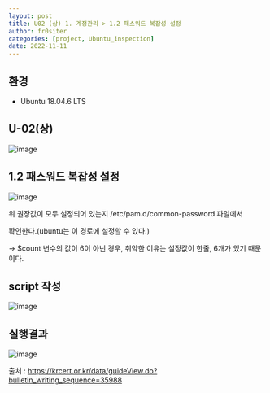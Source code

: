 ```yaml
---
layout: post
title: U02 (상) 1. 계정관리 > 1.2 패스워드 복잡성 설정
author: fr0siter
categories: [project, Ubuntu_inspection]
date: 2022-11-11
---
```

## 환경
 - Ubuntu 18.04.6 LTS

 

## U-02(상)  
![image](https://user-images.githubusercontent.com/116713751/201315635-a6e0466d-18cc-4ce7-810b-b11e4d62b0df.png)

 

## 1.2 패스워드 복잡성 설정  
![image](https://user-images.githubusercontent.com/116713751/201315626-d2012b0d-04d0-4def-b921-9f704b652e41.png)


위 권장값이 모두 설정되어 있는지 /etc/pam.d/common-password 파일에서

확인한다.(ubuntu는 이 경로에 설정할 수 있다.)

 

 -> $count 변수의 값이 6이 아닌 경우, 취약한 이유는 설정값이 한줄, 6개가 있기 때문이다.

 

## script 작성  
![image](https://user-images.githubusercontent.com/116713751/201315601-03fee10a-3041-4e45-aeac-e400f46e693b.png)


 

## 실행결과  
![image](https://user-images.githubusercontent.com/116713751/201315592-986ba3ed-166d-49d0-b879-d9d8f32aaa39.png)


 

 

출처 : https://krcert.or.kr/data/guideView.do?bulletin_writing_sequence=35988
